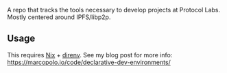 A repo that tracks the tools necessary to develop projects at Protocol Labs. Mostly centered around IPFS/libp2p.

## Usage

This requires [Nix](https://nixos.org/) + [direnv](https://direnv.net/). See my blog post for more info: https://marcopolo.io/code/declarative-dev-environments/
